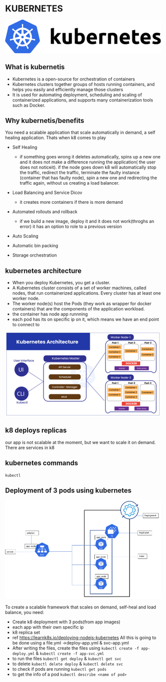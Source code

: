 # KUBERNETES
![](images/k8.png)

## What is kubernetis
- Kubernetes is a open-source for orchestration of containers
- Kubernetes clusters together groups of hosts running containers, and helps you easily and efficiently manage those clusters
- It is used for automating deployment, scheduling and scaling of containerized applications, and supports many containerization tools such as Docker.

## Why kubernetis/benefits
You need a scalable application that scale automatically in demand, a self healing application. Thats when k8 comes to play

- Self Healing
   - if something goes wrong it deletes automatically, spins up a new one and it does not make a difference running the application( the user does not noticeit). if the node goes down k8 will automatically stop the traffic, redirect the traffic, terminate the faulty instance (container that has faulty node), spin a new one and redirecting the traffic again, without us creating a load balancer.

- Load Balancing and Service Dicov
   - it creates more containers if there is more demand
- Automated rollouts and rollback
   - if we build a new image, deploy it and it does not work(throghs an error) it has an option to role to a previous version
- Auto Scaling
- Automatic bin packing
- Storage orchestration

## kubernetes architecture
- When you deploy Kubernetes, you get a cluster.
- A Kubernetes cluster consists of a set of worker machines, called nodes, that run containerized applications. Every cluster has at least one worker node.
- The worker node(s) host the Pods (they work as wrapper for docker containers) that are the components of the application workload.
- the container has node app runnning
- each pod has its on specific ip on it, which means we have an end point to connect to

![](images/kubernetes-architecture.png)


## k8 deploys replicas
our app is not scalable at the moment, but we want to scale it on demand. There are services in k8 

## kubernetes commands

`kubectl`

## Deployment of 3 pods using kubernetes

![](images/k83.png)

To create a scalable framework that scales on demand, self-heal and load balance, you need:
- Create k8 deployment with 3 pods(from app images)
- each app with their own specific ip
- k8 replica set
- ref https://learnk8s.io/deploying-nodejs-kubernetes
All this is going to be done using a file.yml ->deploy-app.yml & svc-app.yml
- After writing the files, create the files using `kubectl create -f app-deploy.yml` & `kubectl create -f app-svc.yml`
- to run the files `kubectl get deploy` & `kubectl get svc`
- to delete `kubectl delete deploy` & `kubectl delete svc`
- to check if pods are running `kubectl get pods`
- to get the info of a pod `kubectl describe <name of pod>`

